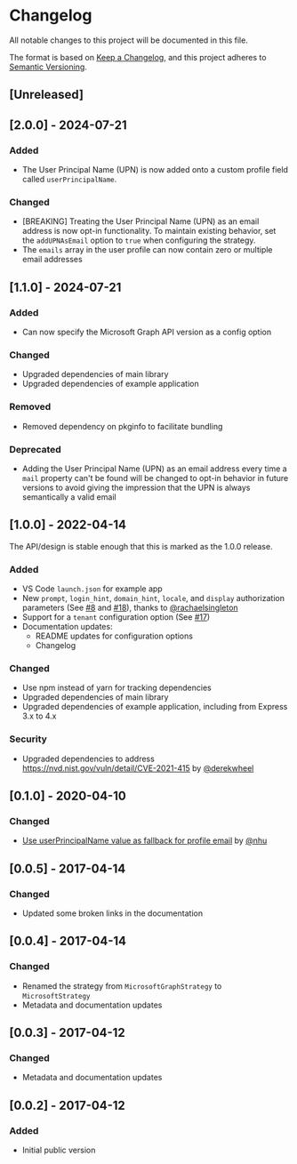 # Changelog
All notable changes to this project will be documented in this file.

The format is based on [Keep a Changelog](https://keepachangelog.com/en/1.0.0/),
and this project adheres to [Semantic Versioning](https://semver.org/spec/v2.0.0.html).

## [Unreleased]

## [2.0.0] - 2024-07-21

### Added
- The User Principal Name (UPN) is now added onto a custom profile field called `userPrincipalName`.

### Changed
- [BREAKING] Treating the User Principal Name (UPN) as an email address is now opt-in functionality. To maintain existing behavior, set the `addUPNAsEmail` option to `true` when configuring the strategy.
- The `emails` array in the user profile can now contain zero or multiple email addresses

## [1.1.0] - 2024-07-21

### Added
- Can now specify the Microsoft Graph API version as a config option

### Changed
- Upgraded dependencies of main library
- Upgraded dependencies of example application

### Removed
- Removed dependency on pkginfo to facilitate bundling

### Deprecated
- Adding the User Principal Name (UPN) as an email address every time a `mail` property can't be found will be changed to opt-in behavior in future versions to avoid giving the impression that the UPN is always semantically a valid email

## [1.0.0] - 2022-04-14

The API/design is stable enough that this is marked as the 1.0.0 release.

### Added
- VS Code `launch.json` for example app
- New `prompt`, `login_hint`, `domain_hint`, `locale`, and `display` authorization parameters (See [#8](https://github.com/seanfisher/passport-microsoft/pull/8) and [#18](https://github.com/seanfisher/passport-microsoft/pull/18)), thanks to [@rachaelsingleton](https://github.com/rachaelsingleton)
- Support for a `tenant` configuration option (See [#17](https://github.com/seanfisher/passport-microsoft/pull/17))
- Documentation updates:
  - README updates for configuration options
  - Changelog

### Changed
- Use npm instead of yarn for tracking dependencies
- Upgraded dependencies of main library
- Upgraded dependencies of example application, including from Express 3.x to 4.x

### Security
- Upgraded dependencies to address https://nvd.nist.gov/vuln/detail/CVE-2021-415 by [@derekwheel](https://github.com/derekwheel)

## [0.1.0] - 2020-04-10
### Changed
- [Use userPrincipalName value as fallback for profile email](https://github.com/seanfisher/passport-microsoft/pull/5) by [@nhu](https://github.com/nhu)

## [0.0.5] - 2017-04-14
### Changed
- Updated some broken links in the documentation

## [0.0.4] - 2017-04-14
### Changed
- Renamed the strategy from `MicrosoftGraphStrategy` to `MicrosoftStrategy`
- Metadata and documentation updates

## [0.0.3] - 2017-04-12
### Changed
- Metadata and documentation updates

## [0.0.2] - 2017-04-12
### Added
- Initial public version

